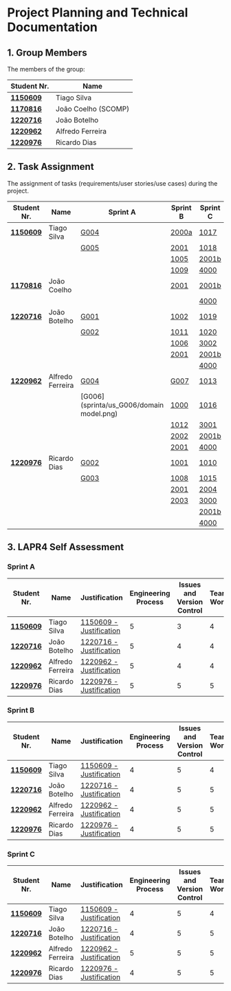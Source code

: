 # Project Planning and Technical Documentation

## 1. Group Members

The members of the group:

| Student Nr.                      | Name                |
|----------------------------------|---------------------|
| **[1150609](1150609/readme.md)** | Tiago Silva         |
| **[1170816](1170816/readme.md)** | João Coelho (SCOMP) |
| **[1220716](1220716/readme.md)** | João Botelho        |
| **[1220962](1220962/readme.md)** | Alfredo Ferreira    |
| **[1220976](1220976/readme.md)** | Ricardo Dias        |

## 2. Task Assignment

The assignment of tasks (requirements/user stories/use cases) during the project.

| Student Nr.                      | Name             | Sprint A                                 | Sprint B                            | Sprint C                            |
|----------------------------------|------------------|------------------------------------------|-------------------------------------|-------------------------------------|
| **[1150609](1150609/readme.md)** | Tiago Silva      | [G004](sprinta/us_G004/README.md)        | [2000a](sprintb/us_2000a/readme.md) | [1017](sprintc/us_1017/readme.md)   |
|                                  |                  | [G005](sprinta/us_G005/readme.md)        | [2001](sprintb/us_2001/readme.md)   | [1018](sprintc/us_1018/readme.md)   |
|                                  |                  |                                          | [1005](sprintb/us_1005/readme.md)   | [2001b](sprintc/us_2001b/readme.md) |
|                                  |                  |                                          | [1009](sprintb/us_1009/readme.md)   | [4000](sprintc/us_4000/readme.md)   |
| **[1170816](1170816/readme.md)** | João Coelho      |                                          | [2001](sprintb/us_2001/readme.md)   | [2001b](sprintc/us_2001b/readme.md) |
|                                  |                  |                                          |                                     | [4000](sprintc/us_4000/readme.md)   |
| **[1220716](1220716/readme.md)** | João Botelho     | [G001](sprinta/us_G001/readme.md)        | [1002](sprintb/us_1002/readme.md)   | [1019](sprintc/us_1019/readme.md)   |
|                                  |                  | [G002](sprinta/us_G002/readme.md)        | [1011](sprintb/us_1011/readme.md)   | [1020](sprintc/us_1020/readme.md)   |
|                                  |                  |                                          | [1006](sprintb/us_1006/readme.md)   | [3002](sprintc/us_3002/readme.md)   |
|                                  |                  |                                          | [2001](sprintb/us_2001/readme.md)   | [2001b](sprintc/us_2001b/readme.md) |
|                                  |                  |                                          |                                     | [4000](sprintc/us_4000/readme.md)   |
| **[1220962](1220962/readme.md)** | Alfredo Ferreira | [G004](sprinta/us_G004/README.md)        | [G007](sprintb/us_G007/readme.md)   | [1013](sprintc/us_1013/readme.md)   |
|                                  |                  | [G006](sprinta/us_G006/domain model.png) | [1000](sprintb/us_1000/README.md)   | [1016](sprintc/us_1016/readme.md)   |
|                                  |                  |                                          | [1012](sprintb/us_1012/readme.md)   | [3001](sprintc/us_3001/readme.md)   |
|                                  |                  |                                          | [2002](sprintb/us_2002/readme.md)   | [2001b](sprintc/us_2001b/readme.md) |
|                                  |                  |                                          | [2001](sprintb/us_2001/readme.md)   | [4000](sprintc/us_4000/readme.md)   |
| **[1220976](1220976/readme.md)** | Ricardo Dias     | [G002](sprinta/us_G002/readme.md)        | [1001](sprintb/us_1001/readme.md)   | [1010](sprintc/us_1010/readme.md)   |
|                                  |                  | [G003](sprinta/us_G003/readme.md)        | [1008](sprintb/us_1008/readme.md)   | [1015](sprintc/us_1015/readme.md)   |
|                                  |                  |                                          | [2001](sprintb/us_2001/readme.md)   | [2004](sprintc/us_2004/readme.md)   |
|                                  |                  |                                          | [2003](sprintb/us_2003/readme.md)   | [3000](sprintc/us_2004/readme.md)   |
|                                  |                  |                                          |                                     | [2001b](sprintc/us_2001b/readme.md) |
|                                  |                  |                                          |                                     | [4000](sprintc/us_4000/readme.md)   |


## 3. LAPR4 Self Assessment

### Sprint A

| Student Nr.                      | Name             | Justification                                              | Engineering Process | Issues and Version Control | Team Work | Deployment | Integration | Req. Satisfaction |
|----------------------------------|------------------|------------------------------------------------------------|---------------------|----------------------------|-----------|------------|-------------|-------------------|
| **[1150609](1150609/readme.md)** | Tiago Silva      | [1150609 - Justification](1150609/lapr4/sprinta/readme.md) | 5                   | 3                          | 4         | 4          | 5           | 5                 |
| **[1220716](1220716/readme.md)** | João Botelho     | [1220716 - Justification](1220716/lapr4/sprinta/readme.md) | 5                   | 4                          | 4         | 4          | 4           | 4                 |
| **[1220962](1220962/readme.md)** | Alfredo Ferreira | [1220962 - Justification](1220962/lapr4/sprinta/readme.md) | 5                   | 4                          | 4         | 5          | 4           | 4                 |
| **[1220976](1220976/readme.md)** | Ricardo Dias     | [1220976 - Justification](1220976/lapr4/sprinta/readme.md) | 5                   | 5                          | 5         | 5          | 5           | 4                 |

### Sprint B

| Student Nr.                      | Name             | Justification                                              | Engineering Process | Issues and Version Control | Team Work | Deployment | Integration | Req. Satisfaction |
|----------------------------------|------------------|------------------------------------------------------------|---------------------|----------------------------|-----------|------------|-------------|-------------------|
| **[1150609](1150609/readme.md)** | Tiago Silva      | [1150609 - Justification](1150609/lapr4/sprintb/readme.md) | 4                   | 5                          | 4         | 4          | 4           | 4                 |
| **[1220716](1220716/readme.md)** | João Botelho     | [1220716 - Justification](1220716/lapr4/sprintb/readme.md) | 4                   | 5                          | 5         | 4          | 4           | 4                 |
| **[1220962](1220962/readme.md)** | Alfredo Ferreira | [1220962 - Justification](1220962/lapr4/sprintb/readme.md) | 4                   | 5                          | 5         | 4          | 5           | 4                 |
| **[1220976](1220976/readme.md)** | Ricardo Dias     | [1220976 - Justification](1220976/lapr4/sprintb/readme.md) | 4                   | 5                          | 5         | 4          | 4           | 4                 |

### Sprint C

| Student Nr.                      | Name             | Justification                                              | Engineering Process | Issues and Version Control | Team Work | Deployment | Integration | Req. Satisfaction |
|----------------------------------|------------------|------------------------------------------------------------|---------------------|----------------------------|-----------|------------|-------------|-------------------|
| **[1150609](1150609/readme.md)** | Tiago Silva      | [1150609 - Justification](1150609/lapr4/sprintc/readme.md) | 4                   | 5                          | 4         | 5          | 4           | 4                 |
| **[1220716](1220716/readme.md)** | João Botelho     | [1220716 - Justification](1220716/lapr4/sprintc/readme.md) | 4                   | 5                          | 5         | 5          | 4           | 5                 |
| **[1220962](1220962/readme.md)** | Alfredo Ferreira | [1220962 - Justification](1220962/lapr4/sprintc/readme.md) | 5                   | 5                          | 5         | 5          | 5           | 5                 |
| **[1220976](1220976/readme.md)** | Ricardo Dias     | [1220976 - Justification](1220976/lapr4/sprintc/readme.md) | 4                   | 5                          | 5         | 5          | 4           | 5                 |